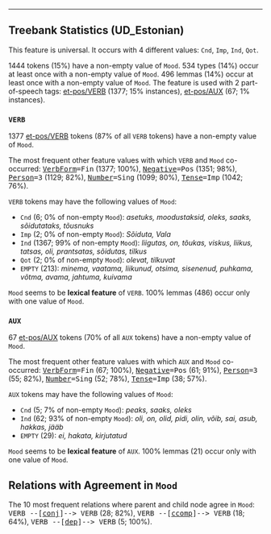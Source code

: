

--------------------------------------------------------------------------------

## Treebank Statistics (UD_Estonian)

This feature is universal.
It occurs with 4 different values: `Cnd`, `Imp`, `Ind`, `Qot`.

1444 tokens (15%) have a non-empty value of `Mood`.
534 types (14%) occur at least once with a non-empty value of `Mood`.
496 lemmas (14%) occur at least once with a non-empty value of `Mood`.
The feature is used with 2 part-of-speech tags: [et-pos/VERB]() (1377; 15% instances), [et-pos/AUX]() (67; 1% instances).

### `VERB`

1377 [et-pos/VERB]() tokens (87% of all `VERB` tokens) have a non-empty value of `Mood`.

The most frequent other feature values with which `VERB` and `Mood` co-occurred: <tt><a href="VerbForm.html">VerbForm</a>=Fin</tt> (1377; 100%), <tt><a href="Negative.html">Negative</a>=Pos</tt> (1351; 98%), <tt><a href="Person.html">Person</a>=3</tt> (1129; 82%), <tt><a href="Number.html">Number</a>=Sing</tt> (1099; 80%), <tt><a href="Tense.html">Tense</a>=Imp</tt> (1042; 76%).

`VERB` tokens may have the following values of `Mood`:

* `Cnd` (6; 0% of non-empty `Mood`): <em>asetuks, moodustaksid, oleks, saaks, sõidutataks, tõusnuks</em>
* `Imp` (2; 0% of non-empty `Mood`): <em>Sõiduta, Vala</em>
* `Ind` (1367; 99% of non-empty `Mood`): <em>liigutas, on, tõukas, viskus, liikus, tatsas, oli, prantsatas, sõidutas, tilkus</em>
* `Qot` (2; 0% of non-empty `Mood`): <em>olevat, tilkuvat</em>
* `EMPTY` (213): <em>minema, vaatama, liikunud, otsima, sisenenud, puhkama, võtma, avama, jahtuma, kuivama</em>

`Mood` seems to be **lexical feature** of `VERB`. 100% lemmas (486) occur only with one value of `Mood`.

### `AUX`

67 [et-pos/AUX]() tokens (70% of all `AUX` tokens) have a non-empty value of `Mood`.

The most frequent other feature values with which `AUX` and `Mood` co-occurred: <tt><a href="VerbForm.html">VerbForm</a>=Fin</tt> (67; 100%), <tt><a href="Negative.html">Negative</a>=Pos</tt> (61; 91%), <tt><a href="Person.html">Person</a>=3</tt> (55; 82%), <tt><a href="Number.html">Number</a>=Sing</tt> (52; 78%), <tt><a href="Tense.html">Tense</a>=Imp</tt> (38; 57%).

`AUX` tokens may have the following values of `Mood`:

* `Cnd` (5; 7% of non-empty `Mood`): <em>peaks, saaks, oleks</em>
* `Ind` (62; 93% of non-empty `Mood`): <em>oli, on, olid, pidi, olin, võib, sai, asub, hakkas, jääb</em>
* `EMPTY` (29): <em>ei, hakata, kirjutatud</em>

`Mood` seems to be **lexical feature** of `AUX`. 100% lemmas (21) occur only with one value of `Mood`.

## Relations with Agreement in `Mood`

The 10 most frequent relations where parent and child node agree in `Mood`:
<tt>VERB --[<a href="../dep/conj.html">conj</a>]--> VERB</tt> (28; 82%),
<tt>VERB --[<a href="../dep/ccomp.html">ccomp</a>]--> VERB</tt> (18; 64%),
<tt>VERB --[<a href="../dep/dep.html">dep</a>]--> VERB</tt> (5; 100%).

